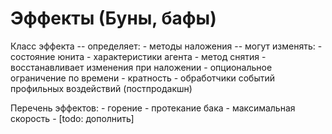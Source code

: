 ﻿
# Эффекты (Буны, бафы) #

Класс эффекта -- определяет:
    - методы наложения -- могут изменять:
        - состояние юнита
        - характеристики агента
    - метод снятия - восстанавливает изменения при наложении
    - опциональное ограничение по времени
    - кратность
    - обработчики событий профильных воздействий (постпродакшн)

Перечень эффектов:
    - горение
    - протекание бака
    - максимальная скорость
    - [todo: дополнить]